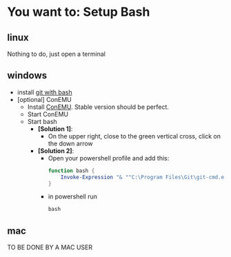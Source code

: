 # You want to: Setup Bash
## linux
Nothing to do, just open a terminal

## windows
- install [git with bash][bash-install]
- [optional] ConEMU
    - Install [ConEMU][conemu-install]. Stable version should be perfect.
    - Start ConEMU
    - Start bash
        - **[Solution 1]**:
            - On the upper right, close to the green vertical cross, click on the down arrow
        - **[Solution 2]**:
            - Open your powershell profile and add this:
                ```powershell
                function bash {
                    Invoke-Expression "& ""C:\Program Files\Git\git-cmd.exe"" --no-cd --command=usr/bin/bash.exe -l -i"
                }
                ```
            - in powershell run
                ```powershell
                bash
                ```
## mac
TO BE DONE BY A MAC USER

[bash-install]: https://git-scm.com/download/win
[conemu-install]: https://www.fosshub.com/ConEmu.html
